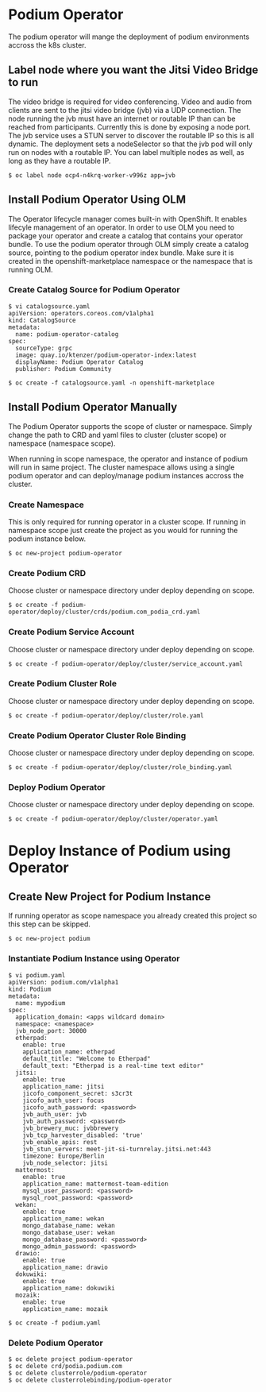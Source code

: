 # Podium Operator
The podium operator will mange the deployment of podium environments accross the k8s cluster.

## Label node where you want the Jitsi Video Bridge to run
The video bridge is required for video conferencing. Video and audio from clients are sent to the jitsi video bridge (jvb) via a UDP connection. The node running the jvb must have an internet or routable IP than can be reached from participants. Currently this is done by exposing a node port. The jvb service uses a STUN server to discover the routable IP so this is all dynamic. The deployment sets a nodeSelector so that the jvb pod will only run on nodes with a routable IP. You can label multiple nodes as well, as long as they have a routable IP.

```$ oc label node ocp4-n4krq-worker-v996z app=jvb```

## Install Podium Operator Using OLM
The Operator lifecycle manager comes built-in with OpenShift. It enables lifecyle management of an operator. In order to use OLM you need to package your operator and create a catalog that contains your operator bundle. To use the podium operator through OLM simply create a catalog source, pointing to the podium operator index bundle. Make sure it is created in the openshift-marketplace namespace or the namespace that is running OLM.

### Create Catalog Source for Podium Operator

```
$ vi catalogsource.yaml
apiVersion: operators.coreos.com/v1alpha1
kind: CatalogSource
metadata:
  name: podium-operator-catalog
spec:
  sourceType: grpc
  image: quay.io/ktenzer/podium-operator-index:latest
  displayName: Podium Operator Catalog
  publisher: Podium Community
```

```$ oc create -f catalogsource.yaml -n openshift-marketplace```

## Install Podium Operator Manually
The Podium Operator supports the scope of cluster or namespace. Simply change the path to CRD and yaml files to cluster (cluster scope) or namespace (namespace scope). 

When running in scope namespace, the operator and instance of podium will run in same project. The cluster namespace allows using a single podium operator and can deploy/manage podium instances accross the cluster.

### Create Namespace
This is only required for running operator in a cluster scope. If running in namespace scope just create
the project as you would for running the podium instance below.

```$ oc new-project podium-operator```

### Create Podium CRD
Choose cluster or namespace directory under deploy depending on scope.

```$ oc create -f podium-operator/deploy/cluster/crds/podium.com_podia_crd.yaml```

### Create Podium Service Account
Choose cluster or namespace directory under deploy depending on scope.

```$ oc create -f podium-operator/deploy/cluster/service_account.yaml```

### Create Podium Cluster Role
Choose cluster or namespace directory under deploy depending on scope.

```$ oc create -f podium-operator/deploy/cluster/role.yaml```

### Create Podium Operator Cluster Role Binding
Choose cluster or namespace directory under deploy depending on scope.

```$ oc create -f podium-operator/deploy/cluster/role_binding.yaml```

### Deploy Podium Operator
Choose cluster or namespace directory under deploy depending on scope.

```$ oc create -f podium-operator/deploy/cluster/operator.yaml```

# Deploy Instance of Podium using Operator

## Create New Project for Podium Instance
If running operator as scope namespace you already created this project so this step can be skipped.

```$ oc new-project podium```

### Instantiate Podium Instance using Operator

```
$ vi podium.yaml
apiVersion: podium.com/v1alpha1
kind: Podium
metadata:
  name: mypodium
spec:
  application_domain: <apps wildcard domain>
  namespace: <namespace>
  jvb_node_port: 30000
  etherpad:
    enable: true
    application_name: etherpad
    default_title: "Welcome to Etherpad"
    default_text: "Etherpad is a real-time text editor"
  jitsi:
    enable: true
    application_name: jitsi
    jicofo_component_secret: s3cr3t
    jicofo_auth_user: focus
    jicofo_auth_password: <password>
    jvb_auth_user: jvb
    jvb_auth_password: <password>
    jvb_brewery_muc: jvbbrewery
    jvb_tcp_harvester_disabled: 'true'
    jvb_enable_apis: rest
    jvb_stun_servers: meet-jit-si-turnrelay.jitsi.net:443
    timezone: Europe/Berlin
    jvb_node_selector: jitsi
  mattermost:
    enable: true
    application_name: mattermost-team-edition
    mysql_user_password: <password>
    mysql_root_password: <password>
  wekan:
    enable: true
    application_name: wekan
    mongo_database_name: wekan
    mongo_database_user: wekan
    mongo_database_password: <password>
    mongo_admin_password: <password>
  drawio:
    enable: true
    application_name: drawio
  dokuwiki:
    enable: true
    application_name: dokuwiki
  mozaik:
    enable: true
    application_name: mozaik
```

```$ oc create -f podium.yaml```

### Delete Podium Operator

```
$ oc delete project podium-operator
$ oc delete crd/podia.podium.com
$ oc delete clusterrole/podium-operator
$ oc delete clusterrolebinding/podium-operator
```

